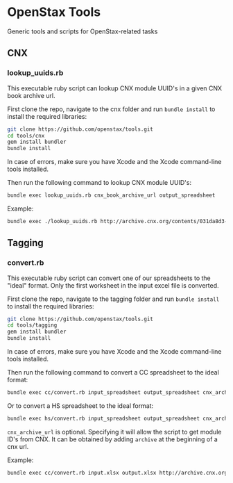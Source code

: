 # OpenStax Tools

Generic tools and scripts for OpenStax-related tasks

## CNX

### lookup_uuids.rb

This executable ruby script can lookup CNX module UUID's in a given CNX book archive url.

First clone the repo, navigate to the cnx folder
and run `bundle install` to install the required libraries:

```sh
git clone https://github.com/openstax/tools.git
cd tools/cnx
gem install bundler
bundle install
```

In case of errors, make sure you have Xcode and the Xcode command-line tools installed.

Then run the following command to lookup CNX module UUID's:

```sh
bundle exec lookup_uuids.rb cnx_book_archive_url output_spreadsheet
```

Example:

```sh
bundle exec ./lookup_uuids.rb http://archive.cnx.org/contents/031da8d3-b525-429c-80cf-6c8ed997733a@9.4 uuids.xlsx
```

## Tagging

### convert.rb

This executable ruby script can convert one of our spreadsheets to the "ideal" format.
Only the first worksheet in the input excel file is converted.

First clone the repo, navigate to the tagging folder
and run `bundle install` to install the required libraries:

```sh
git clone https://github.com/openstax/tools.git
cd tools/tagging
gem install bundler
bundle install
```

In case of errors, make sure you have Xcode and the Xcode command-line tools installed.

Then run the following command to convert a CC spreadsheet to the ideal format:

```sh
bundle exec cc/convert.rb input_spreadsheet output_spreadsheet cnx_archive_url
```

Or to convert a HS spreadsheet to the ideal format:

```sh
bundle exec hs/convert.rb input_spreadsheet output_spreadsheet cnx_archive_url
```

`cnx_archive_url` is optional. Specifying it will allow the script to get module ID's from CNX.
It can be obtained by adding `archive` at the beginning of a cnx url.

Example:

```sh
bundle exec cc/convert.rb input.xlsx output.xlsx http://archive.cnx.org/contents/031da8d3-b525-429c-80cf-6c8ed997733a@9.4
```
